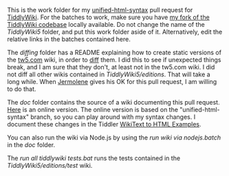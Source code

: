 This is the work folder for my [unified-html-syntax](https://github.com/Jermolene/TiddlyWiki5/pull/6135) pull request for [TiddlyWiki](https://github.com/Jermolene/TiddlyWiki5). For the batches to work, make sure you have [my fork of the TiddlyWiki codebase](https://github.com/nilslindemann/TiddlyWiki5) locally available. Do not change the name of the _TiddlyWiki5_ folder, and put this work folder aside of it. Alternatively, edit the relative links in the batches contained here.

The _diffing_ folder has a README explaining how to create static versions of the [tw5.com](https://tiddlywiki.com/) wiki, in order to [diff](https://winmerge.org/) them. I did this to see if unexpected things break, and I am sure that they don't, at least not in the tw5.com wiki. I did not diff all other wikis contained in _TiddlyWiki5/editions_. That will take a long while. When [Jermolene](https://github.com/Jermolene) gives his OK for this pull request, I am willing to do that.

The _doc_ folder contains the source of a wiki documenting this pull request. [Here](https://nilslindemann.github.io/TiddlyWiki5-unified-html-syntax--PR-Work-Folder/singlefile.html) is an online version. The online version is based on the "unified-html-syntax" branch, so you can play around with my syntax changes. I document these changes in the Tiddler [WikiText to HTML Examples](https://nilslindemann.github.io/TiddlyWiki5-unified-html-syntax--PR-Work-Folder/singlefile.html#WikiText%20to%20HTML%20Examples).

You can also run the wiki via Node.js by using the _run wiki via nodejs.batch_ in the _doc_ folder.

The _run all tiddlywiki tests.bat_ runs the tests contained in the _TiddlyWiki5/editions/test_ wiki.
